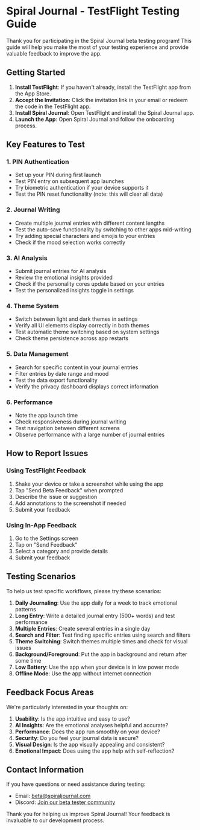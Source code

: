 # Spiral Journal - TestFlight Testing Guide

Thank you for participating in the Spiral Journal beta testing program! This guide will help you make the most of your testing experience and provide valuable feedback to improve the app.

## Getting Started

1. **Install TestFlight**: If you haven't already, install the TestFlight app from the App Store.
2. **Accept the Invitation**: Click the invitation link in your email or redeem the code in the TestFlight app.
3. **Install Spiral Journal**: Open TestFlight and install the Spiral Journal app.
4. **Launch the App**: Open Spiral Journal and follow the onboarding process.

## Key Features to Test

### 1. PIN Authentication
- Set up your PIN during first launch
- Test PIN entry on subsequent app launches
- Try biometric authentication if your device supports it
- Test the PIN reset functionality (note: this will clear all data)

### 2. Journal Writing
- Create multiple journal entries with different content lengths
- Test the auto-save functionality by switching to other apps mid-writing
- Try adding special characters and emojis to your entries
- Check if the mood selection works correctly

### 3. AI Analysis
- Submit journal entries for AI analysis
- Review the emotional insights provided
- Check if the personality cores update based on your entries
- Test the personalized insights toggle in settings

### 4. Theme System
- Switch between light and dark themes in settings
- Verify all UI elements display correctly in both themes
- Test automatic theme switching based on system settings
- Check theme persistence across app restarts

### 5. Data Management
- Search for specific content in your journal entries
- Filter entries by date range and mood
- Test the data export functionality
- Verify the privacy dashboard displays correct information

### 6. Performance
- Note the app launch time
- Check responsiveness during journal writing
- Test navigation between different screens
- Observe performance with a large number of journal entries

## How to Report Issues

### Using TestFlight Feedback
1. Shake your device or take a screenshot while using the app
2. Tap "Send Beta Feedback" when prompted
3. Describe the issue or suggestion
4. Add annotations to the screenshot if needed
5. Submit your feedback

### Using In-App Feedback
1. Go to the Settings screen
2. Tap on "Send Feedback"
3. Select a category and provide details
4. Submit your feedback

## Testing Scenarios

To help us test specific workflows, please try these scenarios:

1. **Daily Journaling**: Use the app daily for a week to track emotional patterns
2. **Long Entry**: Write a detailed journal entry (500+ words) and test performance
3. **Multiple Entries**: Create several entries in a single day
4. **Search and Filter**: Test finding specific entries using search and filters
5. **Theme Switching**: Switch themes multiple times and check for visual issues
6. **Background/Foreground**: Put the app in background and return after some time
7. **Low Battery**: Use the app when your device is in low power mode
8. **Offline Mode**: Use the app without internet connection

## Feedback Focus Areas

We're particularly interested in your thoughts on:

1. **Usability**: Is the app intuitive and easy to use?
2. **AI Insights**: Are the emotional analyses helpful and accurate?
3. **Performance**: Does the app run smoothly on your device?
4. **Security**: Do you feel your journal data is secure?
5. **Visual Design**: Is the app visually appealing and consistent?
6. **Emotional Impact**: Does using the app help with self-reflection?

## Contact Information

If you have questions or need assistance during testing:

- Email: beta@spiraljournal.com
- Discord: [Join our beta tester community](https://discord.gg/spiraljournal)

Thank you for helping us improve Spiral Journal! Your feedback is invaluable to our development process.